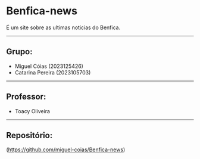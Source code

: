 # Benfica-news
É um site sobre as ultimas noticias do Benfica.

---

## Grupo:
- Miguel Cóias (2023125426)
- Catarina Pereira (2023105703)

---

## Professor:
- Toacy Oliveira

---

## Repositório:
(https://github.com/miguel-coias/Benfica-news)
